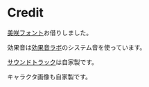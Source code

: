 # Credit<br>
<p><a href = "https://littlelimit.net/misaki.htm">美咲フォント</a>お借りしました。</p>
<p>効果音は<a href = "https://soundeffect-lab.info/">効果音ラボ</a>のシステム音を使っています。</p>
<p><a href = "https://soundcloud.com/yddwohjlhinu/sets/aquatilis-ost">サウンドトラック</a>は自家製です。</p>
<p>キャラクタ画像も自家製です。</p>
